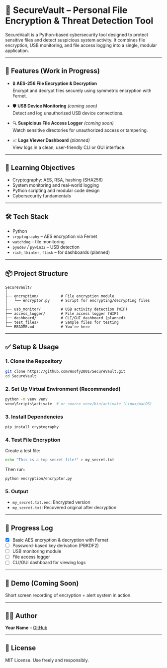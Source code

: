 # 🔐 SecureVault – Personal File Encryption & Threat Detection Tool

SecureVault is a Python-based cybersecurity tool designed to protect sensitive files and detect suspicious system activity. It combines file encryption, USB monitoring, and file access logging into a single, modular application.

---

## 🚀 Features (Work in Progress)

- 🔒 **AES-256 File Encryption & Decryption**  
  Encrypt and decrypt files securely using symmetric encryption with Fernet.

- 🛡️ **USB Device Monitoring** *(coming soon)*  
  Detect and log unauthorized USB device connections.

- 🔍 **Suspicious File Access Logger** *(coming soon)*  
  Watch sensitive directories for unauthorized access or tampering.

- 📈 **Logs Viewer Dashboard** *(planned)*  
  View logs in a clean, user-friendly CLI or GUI interface.

---

## 🧠 Learning Objectives

- Cryptography: AES, RSA, hashing (SHA256)
- System monitoring and real-world logging
- Python scripting and modular code design
- Cybersecurity fundamentals

---

## 🛠️ Tech Stack

- Python
- `cryptography` – AES encryption via Fernet
- `watchdog` – file monitoring
- `pyudev` / `pywin32` – USB detection
- `rich`, `tkinter`, `flask` – for dashboards (planned)

---

## 📦 Project Structure

```
SecureVault/
│
├── encryption/          # File encryption module
│   └── encryptor.py     # Script for encrypting/decrypting files
│
├── usb_monitor/         # USB activity detection (WIP)
├── access_logger/       # File access logger (WIP)
├── dashboard/           # CLI/GUI dashboard (planned)
├── test_files/          # Sample files for testing
└── README.md            # You're here
```

---

## ✅ Setup & Usage

### 1. Clone the Repository
```bash
git clone https://github.com/Woofy2001/SecureVault.git
cd SecureVault
```

### 2. Set Up Virtual Environment (Recommended)
```bash
python -m venv venv
venv\Scripts\activate  # or source venv/bin/activate (Linux/macOS)
```

### 3. Install Dependencies
```bash
pip install cryptography
```

### 4. Test File Encryption
Create a test file:
```bash
echo "This is a top secret file!" > my_secret.txt
```

Then run:
```bash
python encryption/encryptor.py
```

### 5. Output
- `my_secret.txt.enc`: Encrypted version
- `my_secret.txt`: Recovered original after decryption

---

## 🧪 Progress Log

- [x] Basic AES encryption & decryption with Fernet
- [ ] Password-based key derivation (PBKDF2)
- [ ] USB monitoring module
- [ ] File access logger
- [ ] CLI/GUI dashboard for viewing logs

---

## 📸 Demo (Coming Soon)
Short screen recording of encryption + alert system in action.

---

## 👨‍💻 Author

**Your Name** – [GitHub]([https://github.com/your-username](https://github.com/Woofy2001))

---

## 📄 License

MIT License. Use freely and responsibly.
